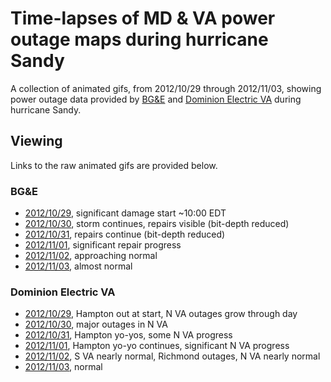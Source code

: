 # Time-lapses of MD &amp; VA power outage maps during hurricane Sandy

A collection of animated gifs, from 2012/10/29 through 2012/11/03, showing power
outage data provided by [BG&E](http://goo.gl/Z0GVO) and [Dominion Electric
VA](http://goo.gl/aW6G6) during hurricane Sandy. 

## Viewing

Links to the raw animated gifs are provided below.

### BG&amp;E
* [2012/10/29](https://raw.github.com/gorticus/sandy_power_timelapse_md_va/master/bge/bge-20121029.gif), significant damage start ~10:00 EDT
* [2012/10/30](https://raw.github.com/gorticus/sandy_power_timelapse_md_va/master/bge/bge-20121030.gif), storm continues, repairs visible (bit-depth reduced)
* [2012/10/31](https://raw.github.com/gorticus/sandy_power_timelapse_md_va/master/bge/bge-20121031.gif), repairs continue (bit-depth reduced)
* [2012/11/01](https://raw.github.com/gorticus/sandy_power_timelapse_md_va/master/bge/bge-20121101.gif), significant repair progress
* [2012/11/02](https://raw.github.com/gorticus/sandy_power_timelapse_md_va/master/bge/bge-20121102.gif), approaching normal
* [2012/11/03](https://raw.github.com/gorticus/sandy_power_timelapse_md_va/master/bge/bge-20121103.gif), almost normal

### Dominion Electric VA
* [2012/10/29](https://raw.github.com/gorticus/sandy_power_timelapse_md_va/master/dom_va/dom_va-20121029.gif), Hampton out at start, N VA outages grow through day
* [2012/10/30](https://raw.github.com/gorticus/sandy_power_timelapse_md_va/master/dom_va/dom_va-20121030.gif), major outages in N VA
* [2012/10/31](https://raw.github.com/gorticus/sandy_power_timelapse_md_va/master/dom_va/dom_va-20121031.gif), Hampton yo-yos, some N VA progress
* [2012/11/01](https://raw.github.com/gorticus/sandy_power_timelapse_md_va/master/dom_va/dom_va-20121101.gif), Hampton yo-yo continues, significant N VA progress
* [2012/11/02](https://raw.github.com/gorticus/sandy_power_timelapse_md_va/master/dom_va/dom_va-20121102.gif), S VA nearly normal, Richmond outages, N VA nearly normal
* [2012/11/03](https://raw.github.com/gorticus/sandy_power_timelapse_md_va/master/dom_va/dom_va-20121103.gif), normal
